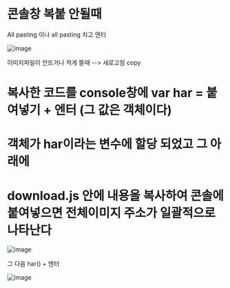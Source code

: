 # 콘솔창 복붙 안될때
All pasting 이나 all pasting 치고 엔터




![image](https://github.com/hyunju960429/all-images/assets/145514544/8ee8f290-b0d8-4418-b1d7-9f4ac26e8841)


이미지파일이 안뜨거나 적게 뜰때 --> 새로고침
copy 
# 복사한 코드를 console창에 var har = 붙여넣기 + 엔터 (그 값은 객체이다)

# 객체가 har이라는 변수에 할당 되었고 그 아래에

# download.js 안에 내용을 복사하여 콘솔에 붙여넣으면 전체이미지 주소가 일괄적으로 나타난다

![image](https://github.com/hyunju960429/all-images/assets/145514544/567e2696-f963-471b-b698-15d42a268625)



그 다음 har() + 엔터

![image](https://github.com/hyunju960429/all-images/assets/145514544/49dfd46d-f32e-42bb-8975-caaacca60924)
